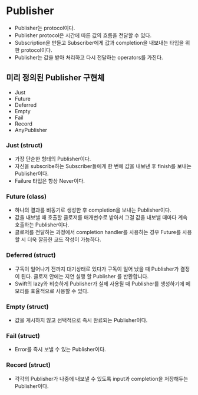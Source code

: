 # Publisher
- Publisher는 protocol이다.
- Publisher protocol은 시간에 따른 값의 흐름을 전달할 수 있다.
-  Subscription을 만들고 Subscriber에게 값과 completion을 내보내는 타입을 위한 protocol이다.
- Publisher는 값을 받아 처리하고 다시 전달하는 operators를 가진다.


## 미리 정의된 Publisher 구현체
- Just
- Future
- Deferred
- Empty
- Fail
- Record
- AnyPublisher

### Just (struct)
- 가장 단순한 형태의 Publisher이다.
- 자신을 subscribe하는 Subscriber들에게 한 번에 값을 내보낸 후 finish를 보내는 Publisher이다.
- Failure 타입은 항상 Never이다.

### Future (class)
- 하나의 결과를 비동기로 생성한 후 completion을 보내는 Publisher이다.
- 값을 내보낼 때 호출할 클로저를 매개변수로 받아서 그걸 값을 내보낼 때마다 계속 호출하는 Publisher이다.
- 클로저를 전달하는 과정에서 completion handler를 사용하는 경우 Future를 사용할 시 더욱 깔끔한 코드 작성이 가능하다.
  
### Deferred (struct)
- 구독이 일어나기 전까지 대기상태로 있다가 구독이 일어 났을 때 Publisher가 결정이 된다. 클로저 안에는 지연 실행 할 Publisher 를 반환합니다.
- Swift의 lazy와 비슷하게 Publisher가 실제 사용될 때 Publisher를 생성하기에 메모리를 효율적으로 사용할 수 있다.

### Empty (struct)
- 값을 게시하지 않고 선택적으로 즉시 완료되는 Publisher이다.

### Fail (struct)
- Error를 즉시 보낼 수 있는 Publisher이다. 

### Record (struct)
- 각각의 Publisher가 나중에 내보낼 수 있도록 input과 completion을 저장해두는 Publisher이다.